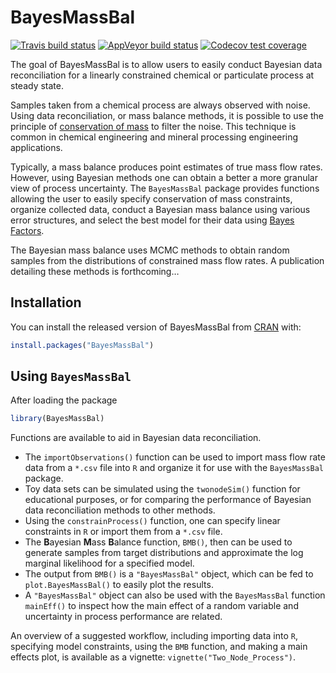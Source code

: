 
<!-- README.md is generated from README.Rmd. Please edit that file -->

# BayesMassBal

<!-- badges: start -->

[![Travis build
status](https://travis-ci.org/skoermer/BayesMassBal.svg?branch=master)](https://travis-ci.org/skoermer/BayesMassBal)
[![AppVeyor build
status](https://ci.appveyor.com/api/projects/status/github/skoermer/BayesMassBal?branch=master&svg=true)](https://ci.appveyor.com/project/skoermer/BayesMassBal)
[![Codecov test
coverage](https://codecov.io/gh/skoermer/BayesMassBal/branch/master/graph/badge.svg)](https://codecov.io/gh/skoermer/BayesMassBal?branch=master)
<!-- badges: end -->

The goal of BayesMassBal is to allow users to easily conduct Bayesian
data reconciliation for a linearly constrained chemical or particulate
process at steady state.

Samples taken from a chemical process are always observed with noise.
Using data reconciliation, or mass balance methods, it is possible to
use the principle of [conservation of
mass](https://en.wikipedia.org/wiki/Conservation_of_mass) to filter the
noise. This technique is common in chemical engineering and mineral
processing engineering applications.

Typically, a mass balance produces point estimates of true mass flow
rates. However, using Bayesian methods one can obtain a better a more
granular view of process uncertainty. The `BayesMassBal` package
provides functions allowing the user to easily specify conservation of
mass constraints, organize collected data, conduct a Bayesian mass
balance using various error structures, and select the best model for
their data using [Bayes
Factors](https://en.wikipedia.org/wiki/Bayes_factor).

The Bayesian mass balance uses MCMC methods to obtain random samples
from the distributions of constrained mass flow rates. A publication
detailing these methods is forthcoming…

## Installation

You can install the released version of BayesMassBal from
[CRAN](https://CRAN.R-project.org) with:

``` r
install.packages("BayesMassBal")
```

## Using `BayesMassBal`

After loading the package

``` r
library(BayesMassBal)
```

Functions are available to aid in Bayesian data reconciliation.

  - The `importObservations()` function can be used to import mass flow
    rate data from a `*.csv` file into `R` and organize it for use with
    the `BayesMassBal` package.
  - Toy data sets can be simulated using the `twonodeSim()` function for
    educational purposes, or for comparing the performance of Bayesian
    data reconciliation methods to other methods.
  - Using the `constrainProcess()` function, one can specify linear
    constraints in `R` or import them from a `*.csv` file.
  - The **B**ayesian **M**ass **B**alance function, `BMB()`, then can be
    used to generate samples from target distributions and approximate
    the log marginal likelihood for a specified model.  
  - The output from `BMB()` is a `"BayesMassBal"` object, which can be
    fed to `plot.BayesMassBal()` to easily plot the results.
  - A `"BayesMassBal"` object can also be used with the `BayesMassBal`
    function `mainEff()` to inspect how the main effect of a random
    variable and uncertainty in process performance are related.

An overview of a suggested workflow, including importing data into `R`,
specifying model constraints, using the `BMB` function, and making a
main effects plot, is available as a vignette:
`vignette("Two_Node_Process")`.
